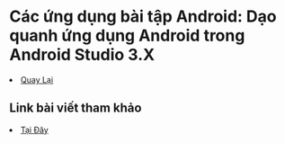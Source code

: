 <h1>Các ứng dụng bài tập Android: Dạo quanh ứng dụng Android trong Android Studio 3.X</h1>


<li><a href="https://github.com/nkhoa62/Android-Studio">Quay Lại</a></li>

<h2>Link bài viết tham khảo</h2>
<li><a href="https://ngocminhtran.com/2018/07/11/dao-quanh-ung-dung-android-trong-android-studio-3-x/">Tại Đây</a></li>
